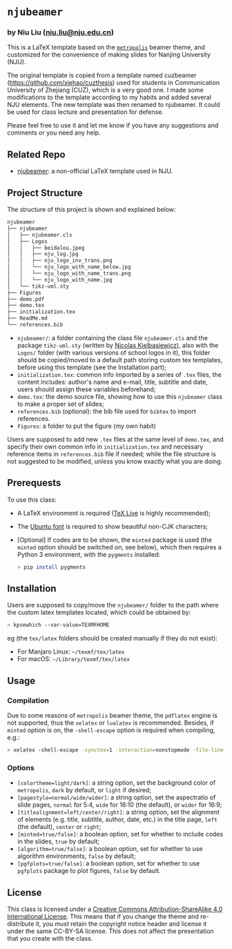 # `njubeamer` 
### by Niu Liu (niu.liu@nju.edu.cn)

This is a LaTeX template based on the [`metropolis`](https://github.com/matze/mtheme) beamer theme, and customized for the convenience of making slides for Nanjing University (NJU).

The original template is copied from a template named cuzbeamer (https://github.com/xiehao/cuzthesis) used for students in Communication University of Zhejiang (CUZ), which is a very good one. I made some modifications to the template according to my habits and added several NJU elements. The new template was then renamed to njubeamer. It could be used for class lecture and presentation for defense.

Please feel free to use it and let me know if you have any suggestions and comments or you need any help.

## Related Repo

- [njubeamer](https://https://github.com/Niu-Liu/njubeamer): a non-official LaTeX template used in NJU.

## Project Structure

The structure of this project is shown and explained below:

```bash
njubeamer
├── njubeamer
│   ├── njubeamer.cls
│   ├── Logos
│   │   ├── beidalou.jpeg
│   │   ├── nju_log.jpg
│   │   ├── nju_logo_inv_trans.png
│   │   └── nju_logo_with_name_below.jpg
│   │   └── nju_logo_with_name_trans.png
│   │   └── nju_logo_with_name.jpg
│   └── tikz-uml.sty
├── Figures
├── demo.pdf
├── demo.tex
├── initialization.tex
├── ReadMe.md
└── references.bib
```

- `njubeamer/`: a folder containing the class file `njubeamer.cls` and the package `tikz-uml.sty` (written by [Nicolas Kielbasiewicz](http://perso.ensta-paristech.fr/~kielbasi/tikzuml/)), also with the `Logos/` folder (with various versions of school logos in it), this folder should be copied/moved to a default path storing custom tex templates, before using this template (see the Installation part);
- `initialization.tex`: common info imported by a series of `.tex` files, the content includes: author's name and e-mail, title, subtitle and date, users should assign these variables beforehand;
- `demo.tex`: the demo source file, showing how to use this `njubeamer` class to make a proper set of slides;
- `references.bib` (optional): the bib file used for `bibtex` to import references.
- `Figures`: a folder to put the figure (my own habit)

Users are supposed to add new `.tex` files at the same level of `demo.tex`, and specify their own common info in `initialization.tex` and necessary reference items in `references.bib` file if needed; while the file structure is not suggested to be modified, unless you know exactly what you are doing.

## Prerequests

To use this class:

- A LaTeX environment is required ([TeX Live](https://www.tug.org/texlive/) is highly recommended);
- The [Ubuntu font](https://design.ubuntu.com/font/) is required to show beautiful non-CJK characters;
- [Optional] If codes are to be shown, the `minted` package is used (the `minted` option should be switched on, see below), which then requires a Python 3 environment, with the `pygments` installed:

    ``` bash
    > pip install pygments
    ```

## Installation

Users are supposed to copy/move the `njubeamer/` folder to the path where the custom latex templates located, which could be obtained by:

```bash
> kpsewhich --var-value=TEXMFHOME
```
 eg (the `tex/latex` folders should be created manually if they do not exist):

- For Manjaro Linux: `~/texmf/tex/latex`
- For macOS: `~/Library/texmf/tex/latex`

## Usage

### Compilation

Due to some reasons of `metropolis` beamer theme, the `pdflatex` engine is not supported, thus the `xelatex` or `lualatex` is recommended. Besides, if `minted` option is on, the `-shell-escape` option is required when compiling, e.g.:

```bash
> xelatex -shell-escape -synctex=1 -interaction=nonstopmode -file-line-error demo.tex
```

### Options


- `[colortheme=light/dark]`: a string option, set the background color of `metropolis`, `dark` by default, or `light` if desired;
- `[pagestyle=normal/wide/wider]`: a string option, set the aspectratio of slide pages, `normal` for 5:4, `wide` for 16:10 (the default), or `wider` for 16:9;
- `[titlealignment=left/center/right]`: a string option, set the alignment of elements (e.g. title, subtitle, author, date, etc.) in the title page, `left` (the default), `center` or `right`;
- `[minted=true/false]`: a boolean option, set for whether to include codes in the slides, `true` by default;
- `[algorithm=true/false]`: a boolean option, set for whether to use algorithm environments, `false` by default;
- `[pgfplots=true/false]`: a boolean option, set for whether to use `pgfplots` package to plot figures, `false` by default.

## License

This class is licensed under a [Creative Commons Attribution-ShareAlike 4.0 International License](https://creativecommons.org/licenses/by-sa/4.0/). This means that if you change the theme and re-distribute it, you *must* retain the copyright notice header and license it under the same CC-BY-SA license. This does not affect the presentation that you create with the class.
